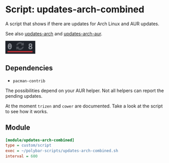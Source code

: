 # Script: updates-arch-combined

A script that shows if there are updates for Arch Linux and AUR updates.

See also [updates-arch](../updates-arch) and [updates-arch-aur](../updates-arch-aur).

![updates-arch-combined](screenshots/1.png)


## Dependencies

* `pacman-contrib`

The possibilities depend on your AUR helper. Not all helpers can report the pending updates.

At the moment `trizen` and `cower` are documented. Take a look at the script to see how it works.


## Module

```ini
[module/updates-arch-combined]
type = custom/script
exec = ~/polybar-scripts/updates-arch-combined.sh
interval = 600
```
